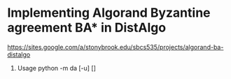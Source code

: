 # Implementing Algorand Byzantine agreement BA* in DistAlgo
<https://sites.google.com/a/stonybrook.edu/sbcs535/projects/algorand-ba-distalgo>

1. Usage
 python -m da [-u] []
